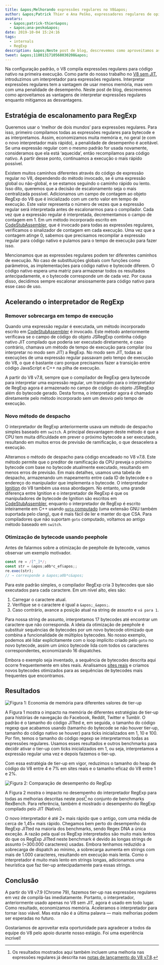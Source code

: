 ```yaml
---
title: &apos;Melhorando expressões regulares no V8&apos;
author: &apos;Patrick Thier e Ana Peško, expressadores regulares de opiniões sobre expressões regulares&apos;
avatars:
  - &apos;patrick-thier&apos;
  - &apos;ana-pesko&apos;
date: 2019-10-04 15:24:16
tags:
  - internals
  - RegExp
description: &apos;Neste post de blog, descrevemos como aproveitamos as vantagens de interpretar expressões regulares e mitigamos as desvantagens.&apos;
tweet: &apos;1180131710568030208&apos;
---
```

Na configuração padrão, o V8 compila expressões regulares para código nativo na primeira execução. Como parte do nosso trabalho no [V8 sem JIT](/blog/jitless), introduzimos um interpretador para expressões regulares. Interpretar expressões regulares tem a vantagem de usar menos memória, mas vem com uma penalidade de desempenho. Neste post de blog, descrevemos como aproveitamos as vantagens de interpretar expressões regulares enquanto mitigamos as desvantagens.

<!--truncate-->
## Estratégia de escalonamento para RegExp

Queremos usar o ‘melhor de dois mundos’ para expressões regulares. Para isso, primeiro compilamos todas as expressões regulares para bytecode e as interpretamos. Assim, economizamos muita memória e, no geral (e com o novo interpretador mais rápido), a penalidade de desempenho é aceitável. Se uma expressão regular com o mesmo padrão for usada novamente, consideramos que ela está ‘aquecida’, então recompilamos para código nativo. A partir desse ponto, continuamos a execução o mais rápido possível.

Existem muitos caminhos diferentes através do código de expressão regular no V8, dependendo do método invocado, se é uma expressão global ou não-global, e se estamos seguindo o caminho rápido ou lento. Isso dito, queremos que a decisão de escalonamento seja o mais centralizada possível. Adicionamos um campo de contagem ao objeto RegExp do V8 que é inicializado com um certo valor em tempo de execução. Este valor representa o número de vezes que a expressão regular será interpretada antes de escalonarmos para o compilador. Cada vez que a expressão regular é interpretada, decrementamos o campo de contagem em 1. Em um método incorporado escrito em [CodeStubAssembler](/blog/csa), que é invocado para todas as expressões regulares, verificamos o sinalizador de contagem em cada execução. Uma vez que a contagem atinge 0, sabemos que precisamos recompilar a expressão regular para código nativo e pulamos para o tempo de execução para fazer isso.

Mencionamos que as expressões regulares podem ter diferentes caminhos de execução. No caso de substituições globais com funções como parâmetros, as implementações para código nativo e bytecode diferem. O código nativo espera uma matriz para armazenar todos os resultados antecipadamente, e o bytecode corresponde um de cada vez. Por causa disso, decidimos sempre escalonar ansiosamente para código nativo para esse caso de uso.

## Acelerando o interpretador de RegExp

### Remover sobrecarga em tempo de execução

Quando uma expressão regular é executada, um método incorporado escrito em [CodeStubAssembler](/blog/csa) é invocado. Este método anteriormente verificava se o campo de código do objeto JSRegExp continha código nativo JIT compilado que poderia ser executado diretamente, e caso contrário, chamava um método de tempo de execução para compilar (ou interpretar no modo sem JIT) a RegExp. No modo sem JIT, todas as execuções de uma expressão regular passavam pelo tempo de execução do V8, o que é bastante caro porque precisamos fazer a transição entre código JavaScript e C++ na pilha de execução.

A partir do V8 v7.8, sempre que o compilador de RegExp gera bytecode para interpretar uma expressão regular, um trampolim para o interpretador de RegExp agora é armazenado no campo de código do objeto JSRegExp além do bytecode gerado. Desta forma, o interpretador agora é chamado diretamente pelo método incorporado sem um desvio pelo tempo de execução.

### Novo método de despacho

O interpretador de RegExp anteriormente usava um método de despacho simples baseado em `switch`. A principal desvantagem deste método é que a CPU tem muita dificuldade em prever o próximo bytecode a ser executado, resultando em muitos erros de previsão de ramificação, o que desacelera a execução.

Alteramos o método de despacho para código encadeado no V8 v7.8. Este método permite que o preditor de ramificação da CPU preveja o próximo bytecode com base no bytecode atualmente executado, resultando em menos erros de previsão. Em mais detalhes, usamos uma tabela de despacho, armazenando um mapeamento entre cada ID de bytecode e o endereço do manipulador que implementa o bytecode. O interpretador [Ignition](/docs/ignition) do V8 também usa essa abordagem. No entanto, uma grande diferença entre Ignition e o interpretador de RegExp é que os manipuladores de bytecode de Ignition são escritos em [CodeStubAssembler](/blog/csa), enquanto o interpretador de RegExp é escrito inteiramente em C++ usando [`goto` computado](https://gcc.gnu.org/onlinedocs/gcc/Labels-as-Values.html) (uma extensão GNU também suportada pelo clang), que é mais fácil de ler e manter do que CSA. Para compiladores que não suportam `goto` computado, voltamos ao antigo método baseado em `switch`.

### Otimização de bytecode usando peephole

Antes de falarmos sobre a otimização de peephole de bytecode, vamos observar um exemplo motivador.

```js
const re = /[^_]*/;
const str = &apos;a0b*c_ef&apos;;
re.exec(str);
// → corresponde a &apos;a0b*c&apos;
```

Para este padrão simples, o compilador RegExp cria 3 bytecodes que são executados para cada caractere. Em um nível alto, eles são:

1. Carregar o caractere atual.
1. Verifique se o caractere é igual a `&apos;_&apos;`.
1. Caso contrário, avance a posição atual na string de assunto e `vá para 1`.

Para nossa string de assunto, interpretamos 17 bytecodes até encontrar um caractere que não corresponda. A ideia da otimização de peephole é substituir sequências de bytecodes por um novo bytecode otimizado que combina a funcionalidade de múltiplos bytecodes. No nosso exemplo, podemos até lidar explicitamente com o loop implícito criado pelo `goto` no novo bytecode, assim um único bytecode lida com todos os caracteres correspondentes, economizando 16 dispatches.

Embora o exemplo seja inventado, a sequência de bytecodes descrita aqui ocorre frequentemente em sites reais. Analisamos [sites reais](/blog/real-world-performance) e criamos novos bytecodes otimizados para as sequências de bytecodes mais frequentes que encontramos.

## Resultados

![Figura 1: Economia de memória para diferentes valores de tier-up](/_img/regexp-tier-up/results-memory.svg)

A Figura 1 mostra o impacto na memória de diferentes estratégias de tier-up para histórias de navegação do Facebook, Reddit, Twitter e Tumblr. O padrão é o tamanho do código JITted e, em seguida, o tamanho do código regexp que acabamos usando (tamanho do bytecode se não houver tier-up, tamanho do código nativo se houver) para ticks inicializados em 1, 10 e 100. Por fim, temos o tamanho do código regexp se interpretarmos todas as expressões regulares. Usamos esses resultados e outros benchmarks para decidir ativar o tier-up com ticks inicializados em 1, ou seja, interpretamos a expressão regular uma vez e depois fazemos o tier-up.

Com essa estratégia de tier-up em vigor, reduzimos o tamanho do heap de código do V8 entre 4 e 7% em sites reais e o tamanho eficaz do V8 entre 1 e 2%.

![Figura 2: Comparação de desempenho do RegExp](/_img/regexp-tier-up/results-speed.svg)

A Figura 2 mostra o impacto no desempenho do interpretador RegExp para todas as melhorias descritas neste post[^strict-bounds] no conjunto de benchmarks RexBench. Para referência, também é mostrado o desempenho do RegExp compilado pelo JIT (Nativo).

[^strict-bounds]: Os resultados mostrados aqui também incluem uma melhoria nas expressões regulares já descrita nas [notas de lançamento do V8 v7.8](/blog/v8-release-78#faster-regexp-match-failures).

O novo interpretador é até 2× mais rápido que o antigo, com uma média de cerca de 1,45× mais rápido. Chegamos bem perto do desempenho do RegExp JITted na maioria dos benchmarks, sendo Regex DNA a única exceção. A razão pela qual os RegExp interpretados são muito mais lentos do que os RegExp JITted neste benchmark é devido às longas strings de assunto (~300.000 caracteres) usadas. Embora tenhamos reduzido a sobrecarga de dispatch ao mínimo, a sobrecarga aumenta em strings com mais de 1.000 caracteres, resultando em execução mais lenta. Como o interpretador é muito mais lento em strings longas, adicionamos uma heurística que faz tier-up antecipadamente para essas strings.

## Conclusão

A partir do V8 v7.9 (Chrome 79), fazemos tier-up nas expressões regulares em vez de compilá-las imediatamente. Portanto, o interpretador, anteriormente usado apenas no V8 sem JIT, agora é usado em todo lugar. Como resultado, economizamos memória. Aceleramos o interpretador para tornar isso viável. Mas esta não é a última palavra — mais melhorias podem ser esperadas no futuro.

Gostaríamos de aproveitar esta oportunidade para agradecer a todos da equipe do V8 pelo apoio durante nosso estágio. Foi uma experiência incrível!
